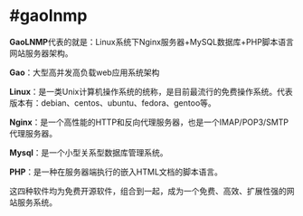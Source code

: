 #gaolnmp
=======

**GaoLNMP**代表的就是：Linux系统下Nginx服务器+MySQL数据库+PHP脚本语言网站服务器架构。

**Gao**：大型高并发高负载web应用系统架构

**Linux**：是一类Unix计算机操作系统的统称，是目前最流行的免费操作系统。代表版本有：debian、centos、ubuntu、fedora、gentoo等。

**Nginx**：是一个高性能的HTTP和反向代理服务器，也是一个IMAP/POP3/SMTP代理服务器。

**Mysql**：是一个小型关系型数据库管理系统。

**PHP**：是一种在服务器端执行的嵌入HTML文档的脚本语言。

这四种软件均为免费开源软件，组合到一起，成为一个免费、高效、扩展性强的网站服务系统。
